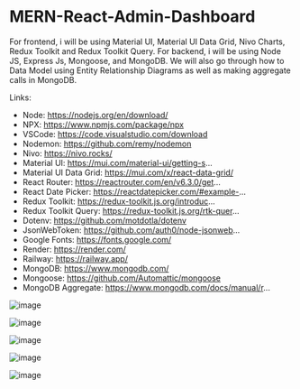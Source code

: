 # MERN-React-Admin-Dashboard
For frontend, i will be using Material UI, Material UI Data Grid, Nivo Charts, Redux Toolkit and Redux Toolkit Query. For backend, i will be using Node JS, Express Js, Mongoose, and MongoDB. We will also go through how to Data Model using Entity Relationship Diagrams as well as making aggregate calls in MongoDB.

Links:
* Node: https://nodejs.org/en/download/
* NPX: https://www.npmjs.com/package/npx
* VSCode: https://code.visualstudio.com/download
* Nodemon: https://github.com/remy/nodemon
* Nivo: https://nivo.rocks/
* Material UI: https://mui.com/material-ui/getting-s...
* Material UI Data Grid: https://mui.com/x/react-data-grid/
* React Router: https://reactrouter.com/en/v6.3.0/get...
* React Date Picker: https://reactdatepicker.com/#example-...
* Redux Toolkit: https://redux-toolkit.js.org/introduc...
* Redux Toolkit Query: https://redux-toolkit.js.org/rtk-quer...
* Dotenv: https://github.com/motdotla/dotenv
* JsonWebToken: https://github.com/auth0/node-jsonweb...
* Google Fonts: https://fonts.google.com/
* Render: https://render.com/
* Railway: https://railway.app/
* MongoDB: https://www.mongodb.com/
* Mongoose: https://github.com/Automattic/mongoose
* MongoDB Aggregate: https://www.mongodb.com/docs/manual/r...

![image](https://user-images.githubusercontent.com/64417390/226177559-275cf01b-f849-46ff-a748-a9557d3d4810.png)

![image](https://user-images.githubusercontent.com/64417390/226009123-e5729306-4a53-4aa8-b389-3d59010a8625.png)

![image](https://user-images.githubusercontent.com/64417390/226009917-4e23358c-9707-44fc-9ef0-4e2797127191.png)

![image](https://user-images.githubusercontent.com/64417390/226010225-ce8df34a-f3e2-4faf-87a8-9319b466a300.png)

![image](https://user-images.githubusercontent.com/64417390/226010588-ce29ebc6-c7b0-4694-ac76-633cec8bfd11.png)
